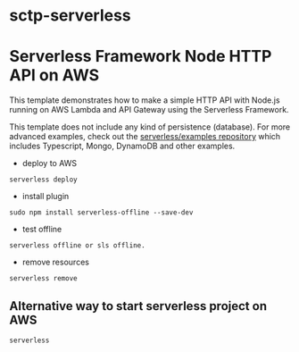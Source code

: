 # sctp-serverless
# Serverless Framework Node HTTP API on AWS

This template demonstrates how to make a simple HTTP API with Node.js running on AWS Lambda and API Gateway using the Serverless Framework.

This template does not include any kind of persistence (database). For more advanced examples, check out the [serverless/examples repository](https://github.com/serverless/examples/) which includes Typescript, Mongo, DynamoDB and other examples.

- deploy to AWS
```
serverless deploy
```

- install plugin
```
sudo npm install serverless-offline --save-dev
```

- test offline
```
serverless offline or sls offline.
```

- remove resources
```
serverless remove
```



## Alternative way to start serverless project on AWS

```
serverless 
```